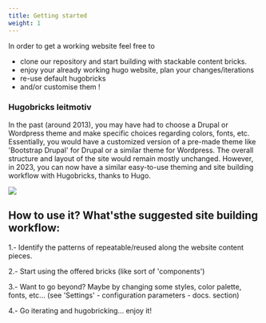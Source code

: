 ```yaml
---
title: Getting started
weight: 1
---
```

In order to get a working website feel free to 

- clone our repository and start building with stackable content bricks.
- enjoy your already working hugo website, plan your changes/iterations
- re-use default hugobricks
- and/or customise them !


### Hugobricks leitmotiv

In the past (around 2013), you may have had to choose a Drupal or Wordpress theme and make specific choices regarding colors, fonts, etc. Essentially, you would have a customized version of a pre-made theme like 'Bootstrap Drupal' for Drupal or a similar theme for Wordpress. The overall structure and layout of the site would remain mostly unchanged. However, in 2023, you can now have a similar easy-to-use theming and site building workflow with Hugobricks, thanks to Hugo.


![](/uploads/illustrations/cuate/writing.svg)


## How to use it? What'sthe suggested site building workflow:

1.- Identify the patterns of repeatable/reused along the website content pieces.

2.- Start using the offered bricks (like sort of 'components')

3.- Want to go beyond? Maybe by changing some styles, color palette, fonts, etc... (see 'Settings' - configuration parameters - docs. section)

4.- Go iterating and hugobricking... enjoy it!


